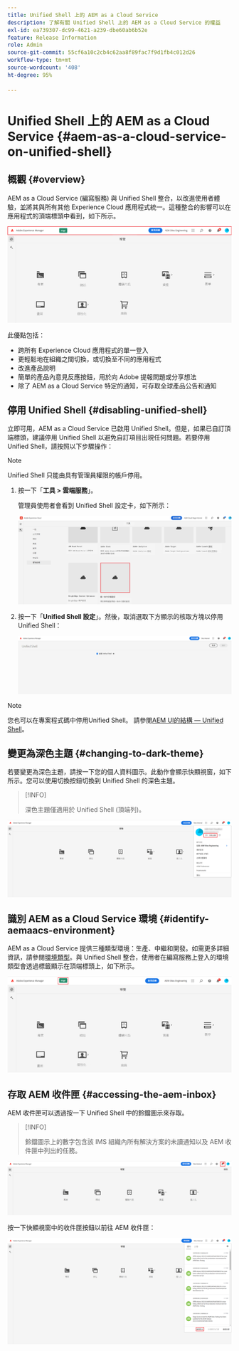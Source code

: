 ```yaml
---
title: Unified Shell 上的 AEM as a Cloud Service
description: 了解有關 Unified Shell 上的 AEM as a Cloud Service 的權益
exl-id: ea739307-dc99-4621-a239-dbe60ab6b52e
feature: Release Information
role: Admin
source-git-commit: 55cf6a10c2cb4c62aa8f89fac7f9d1fb4c012d26
workflow-type: tm+mt
source-wordcount: '408'
ht-degree: 95%

---
```


# Unified Shell 上的 AEM as a Cloud Service {#aem-as-a-cloud-service-on-unified-shell}

## 概觀 {#overview}

AEM as a Cloud Service (編寫服務) 與 Unified Shell 整合，以改進使用者體驗，並將其與所有其他 Experience Cloud 應用程式統一。這種整合的影響可以在應用程式的頂端標頭中看到，如下所示。

![影像](/help/overview/assets/unifiedshell_header.png)

此優點包括：

* 跨所有 Experience Cloud 應用程式的單一登入
* 更輕鬆地在組織之間切換，或切換至不同的應用程式
* 改進產品說明
* 簡單的產品內意見反應按鈕，用於向 Adobe 提報問題或分享想法
* 除了 AEM as a Cloud Service 特定的通知，可存取全球產品公告和通知

## 停用 Unified Shell {#disabling-unified-shell}

立即可用，AEM as a Cloud Service 已啟用 Unified Shell。但是，如果已自訂頂端標頭，建議停用 Unified Shell 以避免自訂項目出現任何問題。若要停用 Unified Shell，請按照以下步驟操作：

>[!NOTE]
>Unified Shell 只能由具有管理員權限的帳戶停用。

1. 按一下「**工具 > 雲端服務**」。

   管理員使用者會看到 Unified Shell 設定卡，如下所示：

   ![影像](/help/overview/assets/unifiedshell2.png)

1. 按一下「**Unified Shell 設定**」。然後，取消選取下方顯示的核取方塊以停用 Unified Shell：

   ![影像](/help/overview/assets/unifiedshell3.png)

>[!NOTE]
>
>您也可以在專案程式碼中停用Unified Shell。 請參閱[AEM UI的結構 — Unified Shell](/help/implementing/developing/introduction/ui-structure.md#unified-shell)。

## 變更為深色主題 {#changing-to-dark-theme}

若要變更為深色主題，請按一下您的個人資料圖示。此動作會顯示快顯視窗，如下所示。您可以使用切換按鈕切換到 Unified Shell 的深色主題。

>[!INFO]
>
>深色主題僅適用於 Unified Shell (頂端列)。

![影像](/help/overview/assets/unifiedshell4.png)

## 識別 AEM as a Cloud Service 環境 {#identify-aemaacs-environment}

AEM as a Cloud Service 提供三種類型環境：生產、中繼和開發。如需更多詳細資訊，請參閱[環境類型](https://experienceleague.adobe.com/docs/experience-manager-cloud-service/content/implementing/using-cloud-manager/manage-environments.html)。與 Unified Shell 整合，使用者在編寫服務上登入的環境類型會透過標籤顯示在頂端標頭上，如下所示。

![影像](/help/overview/assets/unifiedshell_header_label.png)

## 存取 AEM 收件匣 {#accessing-the-aem-inbox}

AEM 收件匣可以透過按一下 Unified Shell 中的鈴鐺圖示來存取。

>[!INFO]
>
> 鈴鐺圖示上的數字包含該 IMS 組織內所有解決方案的未讀通知以及 AEM 收件匣中列出的任務。

![影像](/help/overview/assets/unifiedshell5.png)

按一下快顯視窗中的收件匣按鈕以前往 AEM 收件匣：

![影像](/help/overview/assets/unifiedshell6.png)

